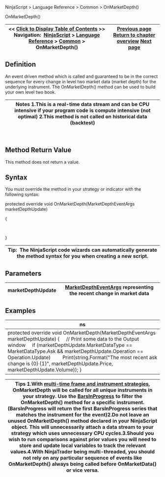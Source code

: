 ﻿
NinjaScript \> Language Reference \> Common \> OnMarketDepth()

OnMarketDepth()

| \<\< [Click to Display Table of Contents](onmarketdepth.md) \>\> **Navigation:**     [NinjaScript](ninjascript.md) \> [Language Reference](language_reference_wip.md) \> [Common](common.md) \> OnMarketDepth() | [Previous page](marketdataeventargs.md) [Return to chapter overview](common.md) [Next page](marketdeptheventargs.md) |
| --- | --- |
## Definition
An event driven method which is called and guaranteed to be in the correct sequence for every change in level two market data (market depth) for the underlying instrument. The OnMarketDepth() method can be used to build your own level two book.
 

| Notes 1\.This is a real\-time data stream and can be CPU intensive if your program code is compute intensive (not optimal) 2\.This method is not called on historical data (backtest) |
| --- |
 
## 
## Method Return Value
This method does not return a value.

## Syntax
You must override the method in your strategy or indicator with the following syntax:
   

protected override void OnMarketDepth(MarketDepthEventArgs marketDepthUpdate)   

{  

   

}
 

| Tip:  The NinjaScript code wizards can automatically generate the method syntax for you when creating a new script. |
| --- |

## Parameters

| marketDepthUpdate | [MarketDepthEventArgs](marketdeptheventargs.md) representing the recent change in market data |
| --- | --- |
## 
## 
## Examples

| ns |
| --- |
| protected override void OnMarketDepth(MarketDepthEventArgs marketDepthUpdate) {      // Print some data to the Output window      if (marketDepthUpdate.MarketDataType \=\= MarketDataType.Ask \&\& marketDepthUpdate.Operation \=\= Operation.Update)          Print(string.Format("The most recent ask change is {0} {1}", marketDepthUpdate.Price, marketDepthUpdate.Volume)); } |

| Tips 1\.With [multi\-time frame and instrument strategies](multi-time_frame__instruments.md), OnMarketDepth will be called for all unique instruments in your strategy. Use the [BarsInProgress](barsinprogress.md) to filter the OnMarketDepth() method for a specific instrument. (BarsInProgress will return the first BarsInProgress series that matches the instrument for the event)2\.Do not leave an unused OnMarketDepth() method declared in your NinjaScript object. This will unnecessarily attach a data stream to your strategy which uses unnecessary CPU cycles.3\.Should you wish to run comparisons against prior values you will need to store and update local variables to track the relevant values.4\.With NinjaTrader being multi\-threaded, you should not rely on any particular sequence of events like OnMarketDepth() always being called before OnMarketData() or vice versa. |
| --- |
